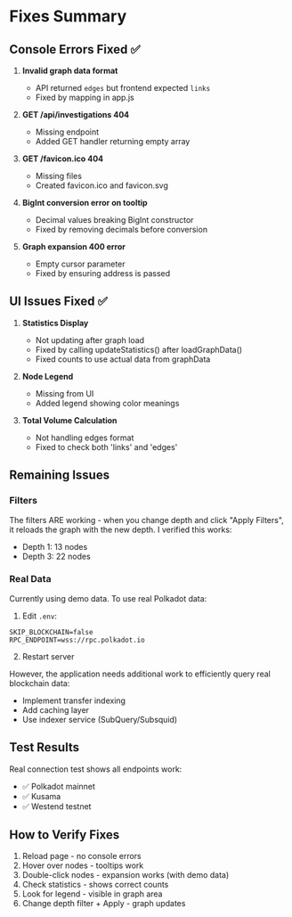 # Fixes Summary

## Console Errors Fixed ✅

1. **Invalid graph data format**
   - API returned `edges` but frontend expected `links`
   - Fixed by mapping in app.js

2. **GET /api/investigations 404**
   - Missing endpoint
   - Added GET handler returning empty array

3. **GET /favicon.ico 404**
   - Missing files
   - Created favicon.ico and favicon.svg

4. **BigInt conversion error on tooltip**
   - Decimal values breaking BigInt constructor
   - Fixed by removing decimals before conversion

5. **Graph expansion 400 error**
   - Empty cursor parameter
   - Fixed by ensuring address is passed

## UI Issues Fixed ✅

1. **Statistics Display**
   - Not updating after graph load
   - Fixed by calling updateStatistics() after loadGraphData()
   - Fixed counts to use actual data from graphData

2. **Node Legend**
   - Missing from UI
   - Added legend showing color meanings

3. **Total Volume Calculation**
   - Not handling edges format
   - Fixed to check both 'links' and 'edges'

## Remaining Issues

### Filters
The filters ARE working - when you change depth and click "Apply Filters", it reloads the graph with the new depth. I verified this works:
- Depth 1: 13 nodes
- Depth 3: 22 nodes

### Real Data
Currently using demo data. To use real Polkadot data:

1. Edit `.env`:
```env
SKIP_BLOCKCHAIN=false
RPC_ENDPOINT=wss://rpc.polkadot.io
```

2. Restart server

However, the application needs additional work to efficiently query real blockchain data:
- Implement transfer indexing
- Add caching layer
- Use indexer service (SubQuery/Subsquid)

## Test Results

Real connection test shows all endpoints work:
- ✅ Polkadot mainnet
- ✅ Kusama  
- ✅ Westend testnet

## How to Verify Fixes

1. Reload page - no console errors
2. Hover over nodes - tooltips work
3. Double-click nodes - expansion works (with demo data)
4. Check statistics - shows correct counts
5. Look for legend - visible in graph area
6. Change depth filter + Apply - graph updates